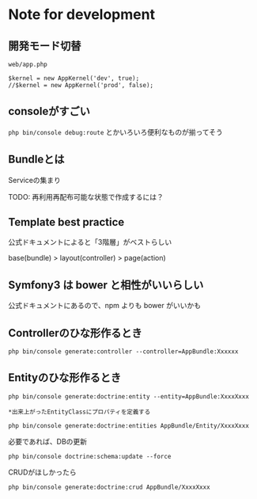 Note for development
===

## 開発モード切替

```
web/app.php

$kernel = new AppKernel('dev', true);
//$kernel = new AppKernel('prod', false);
```

## consoleがすごい

`php bin/console debug:route` とかいろいろ便利なものが揃ってそう

## Bundleとは

Serviceの集まり

TODO: 再利用再配布可能な状態で作成するには？

## Template best practice 

公式ドキュメントによると「3階層」がベストらしい

base(bundle) > layout(controller) > page(action)

## Symfony3 は bower と相性がいいらしい

公式ドキュメントにあるので、npm よりも bower がいいかも

## Controllerのひな形作るとき

```
php bin/console generate:controller --controller=AppBundle:Xxxxxx
```

## Entityのひな形作るとき

```
php bin/console generate:doctrine:entity --entity=AppBundle:XxxxXxxx

*出来上がったEntityClassにプロパティを定義する

php bin/console generate:doctrine:entities AppBundle/Entity/XxxxXxxx
```

必要であれば、DBの更新

```
php bin/console doctrine:schema:update --force
```

CRUDがほしかったら

```
php bin/console generate:doctrine:crud AppBundle/XxxxXxxx
```

